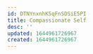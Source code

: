 ```yaml
---
id: DTNYnxnhK5qFnSDSiE5PI
title: Compassionate Self
desc: ''
updated: 1644961726967
created: 1644961726967
---
```


